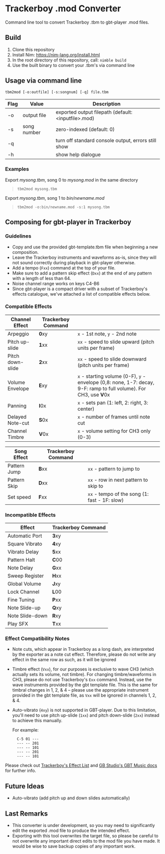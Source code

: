 # Trackerboy .mod Converter

Command line tool to convert Trackerboy .tbm to gbt-player .mod files.

## Build
1. Clone this repository
2. Install Nim: https://nim-lang.org/install.html
3. In the root directory of this repository, call:
    `nimble build`
4. Use the built binary to convert your .tbm's via command line

## Usage via command line
`tbm2mod [-o:outfile] [-s:songnum] [-q] file.tbm`

| Flag | Value       | Description |
|------|-------------|-------------|
| -o   | output file | exported output filepath (default: \<inputfile\>.mod) |
| -s   | song number | zero-indexed (default: 0)
| -q   |             | turn off standard console output, errors still show 
| -h   |             | show help dialogue |

### Examples

Export *mysong.tbm*, song 0 to *mysong.mod* in the same directory

> `tbm2mod mysong.tbm`

Export *mysong.tbm*, song 1 to *bin/newname.mod*

> `tbm2mod -o:bin/newname.mod -s:1 mysong.tbm`


## Composing for gbt-player in Trackerboy

### Guidelines
- Copy and use the provided gbt-template.tbm file when beginning a new composition.
- Leave the Trackerboy instruments and waveforms as-is, since they will not sound correctly during playback in gbt-player otherwise.
- Add a tempo (`Fxx`) command at the top of your file.
- Make sure to add a pattern skip effect (`Dxx`) at the end of any pattern with a length of less than 64.
- Noise channel range works on keys C4-B6
- Since gbt-player is a compact driver with a subset of Trackerboy's effects catalogue, we've attached a list of compatible effects below.

### Compatible Effects
| Channel Effect  | Trackerboy Command | |
| --------------- | ------- | ------- |
| Arpeggio        | **0**xy | `x` - 1st note, `y` - 2nd note |
| Pitch up-slide  | **1**xx | `xx` - speed to slide upward (pitch units per frame)
| Pitch down-slide| **2**xx | `xx` - speed to slide downward (pitch units per frame)
| Volume Envelope | **E**xy | `x` - starting volume (0-F), `y` - envelope (0,8: none, 1-7: decay, 9-F: ramp to full volume). For CH3, use **V**0x |
| Panning         | **I**0x | `x` - sets pan (1: left, 2: right, 3: center)
| Delayed Note-cut| **S**0x | `x` - number of frames until note cut
| Channel Timbre  | **V**0x | `x` - volume setting for CH3 only (0-3)

| Song Effect     | Trackerboy Command | |
| --------------- | ------- | ------- |
| Pattern Jump    | **B**xx | `xx` - pattern to jump to
| Pattern Skip    | **D**xx | `xx` - row in next pattern to skip to
| Set speed       | **F**xx | `xx` - tempo of the song (1: fast - 1F: slow)


### Incompatible Effects
| Effect  | Trackerboy Command |
| --------------- | ------- |
| Automatic Port  | **3**xy |
| Square Vibrato  | **4**xy |
| Vibrato Delay   | **5**xx |
| Pattern Halt    | **C**00 |
| Note Delay      | **G**xx |
| Sweep Register  | **H**xx |
| Global Volume   | **J**xy |
| Lock Channel    | **L**00 |
| Fine Tuning     | **P**xx |
| Note Slide-up   | **Q**xy |
| Note Slide-down | **R**xy |
| Play SFX        | **T**xx |

### Effect Compatibility Notes
- Note cuts, which appear in Trackerboy as a long dash, are interpreted by the exporter as a note cut effect. Therefore, please do not write any effect in the same row as such, as it will be ignored

- Timbre effect (`Vxx`), for our purposes is exclusive to wave CH3 (which actually sets its volume, not timbre). For changing timbre/waveforms in CH3, please do not use Trackerboy's `Exx` command. Instead, use the wave instruments provided by the gbt template file. This is the same for timbral changes in 1, 2, & 4 – please use the appropriate instrument provided in the gbt template file, as `Vxx` will be ignored in channels 1, 2, & 4.


- Auto-vibrato (`4xy`) is not supported in GBT-player. Due to this limitation, you'll need to use pitch up-slide (`1xx`) and pitch down-slide (`2xx`) instead to achieve this manually.

    For example:

        C-5 01 ---
        --- -- 201
        --- -- 101
        --- -- 201
        --- -- 101

Please check out [Trackerboy's Effect List](https://www.trackerboy.org/manual/tracker/effect-list/) and [GB Studio's GBT Music docs](https://www.gbstudio.dev/docs/assets/music/music-gbt) for further info.

## Future Ideas
- Auto-vibrato (add pitch up and down slides automatically)

## Last Remarks
- This converter is under development, so you may need to significantly edit the exported .mod file to produce the intended effect.
- Exporting with this tool overwrites the target file, so please be careful to not overwrite any important direct edits to the mod file you have made. It would be wise to save backup copies of any important work.
